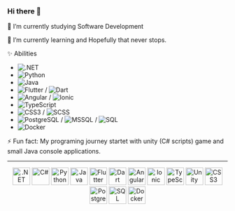 ### Hi there 👋

🔭 I’m currently studying Software Development

🌱 I’m currently learning and Hopefully that never stops.

✨ Abilities

   * ![.NET](https://img.shields.io/badge/.NET-5C2D91?style=flat&logo=.net&logoColor=white)
   * ![Python](https://img.shields.io/badge/Python-3776AB?style=flat&logo=python&logoColor=white) 
   * ![Java](https://img.shields.io/badge/Java-007396?style=flat&logo=java&logoColor=white)
   * ![Flutter](https://img.shields.io/badge/Flutter-02569B?style=flat&logo=flutter&logoColor=white) / ![Dart](https://img.shields.io/badge/Dart-0175C2?style=flat&logo=dart&logoColor=white) 
   * ![Angular](https://img.shields.io/badge/Angular-DD0031?style=flat&logo=angular&logoColor=white) / ![Ionic](https://img.shields.io/badge/Ionic-3880FF?style=flat&logo=ionic&logoColor=white) 
   * ![TypeScript](https://img.shields.io/badge/TypeScript-3178C6?style=flat&logo=typescript&logoColor=white) 
   * ![CSS3](https://img.shields.io/badge/CSS3-1572B6?style=flat&logo=css3&logoColor=white) / ![SCSS](https://img.shields.io/badge/SCSS-CC6699?style=flat&logo=sass&logoColor=white) 
   * ![PostgreSQL](https://img.shields.io/badge/PostgreSQL-336791?style=flat&logo=postgresql&logoColor=white) / ![MSSQL](https://img.shields.io/badge/Microsoft%20SQL%20Server-CC2927?style=flat&logo=microsoftsqlserver&logoColor=white)
 / ![SQL](https://img.shields.io/badge/SQL-CC2927?style=flat&logo=microsoftsqlserver&logoColor=white)
   * ![Docker](https://img.shields.io/badge/Docker-2496ED?style=flat&logo=docker&logoColor=white)


⚡ Fun fact: My programing journey startet with unity (C# scripts) game and small Java console applications.

<!--
  ## 📊 GitHub Stats
<div align="center">
  <img src="https://github-readme-stats.vercel.app/api?username=TheDarkSide1992&show_icons=true&theme=dark" height="160"/>
  <img src="https://github-readme-streak-stats.herokuapp.com/?user=TheDarkSide1992&theme=dark" height="160"/>
  <img src="https://github-readme-stats.vercel.app/api/top-langs/?username=TheDarkSide1992&theme=dark" height="160"/>
</div>
-->

<hr>

<div align="center">
  <img src="https://cdn.jsdelivr.net/gh/devicons/devicon/icons/dotnetcore/dotnetcore-original.svg" width="40" height="40" alt=".NET" />
  <img src="https://cdn.jsdelivr.net/gh/devicons/devicon/icons/csharp/csharp-original.svg" width="40" height="40" alt="C#" />
  <img src="https://cdn.jsdelivr.net/gh/devicons/devicon/icons/python/python-original.svg" width="40" height="40" alt="Python" />
  <img src="https://cdn.jsdelivr.net/gh/devicons/devicon/icons/java/java-original.svg" width="40" height="40" alt="Java" />
  <img src="https://cdn.jsdelivr.net/gh/devicons/devicon/icons/flutter/flutter-original.svg" width="40" height="40" alt="Flutter" />
  <img src="https://cdn.jsdelivr.net/gh/devicons/devicon/icons/dart/dart-original.svg" width="40" height="40" alt="Dart" />
  <img src="https://cdn.jsdelivr.net/gh/devicons/devicon/icons/angularjs/angularjs-original.svg" width="40" height="40" alt="Angular" />
  <img src="https://cdn.jsdelivr.net/gh/devicons/devicon/icons/ionic/ionic-original.svg" width="40" height="40" alt="Ionic" />
  <img src="https://cdn.jsdelivr.net/gh/devicons/devicon/icons/typescript/typescript-original.svg" width="40" height="40" alt="TypeScript" />
  <img src="https://cdn.jsdelivr.net/gh/devicons/devicon/icons/html5/html5-original.svg" width="40" height="40" alt="Unity" />
  <img src="https://cdn.jsdelivr.net/gh/devicons/devicon/icons/css3/css3-original.svg" width="40" height="40" alt="CSS3" />
  <img src="https://cdn.jsdelivr.net/gh/devicons/devicon/icons/postgresql/postgresql-original.svg" width="40" height="40" alt="PostgreSQL" />
  <img src="https://cdn.jsdelivr.net/gh/devicons/devicon/icons/microsoftsqlserver/microsoftsqlserver-plain.svg" width="40" height="40" alt="SQL" />
  <img src="https://cdn.jsdelivr.net/gh/devicons/devicon/icons/docker/docker-original.svg" width="40" height="40" alt="Docker" />
</div>
<!--
**TheDarkSide1992/TheDarkSide1992** is a ✨ _special_ ✨ repository because its `README.md` (this file) appears on your GitHub profile.

Here are some ideas to get you started:

- 🔭 I’m currently working on ...
- 🌱 I’m currently learning ...
- 👯 I’m looking to collaborate on ...
- 🤔 I’m looking for help with ...
- 💬 Ask me about ...
- 📫 How to reach me: ...
- 😄 Pronouns: ...
- ⚡ Fun fact: ...

  ## 📊 GitHub Stats
![Your GitHub stats](https://github-readme-stats.vercel.app/api?username<UserName>&show_icons=true&theme=dark)

![GitHub Streak](https://github-readme-streak-stats.herokuapp.com/?user=<UserName>&theme=dark)

-->
